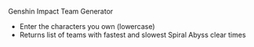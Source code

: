 Genshin Impact Team Generator
- Enter the characters you own (lowercase)
- Returns list of teams with fastest and slowest Spiral Abyss clear times
